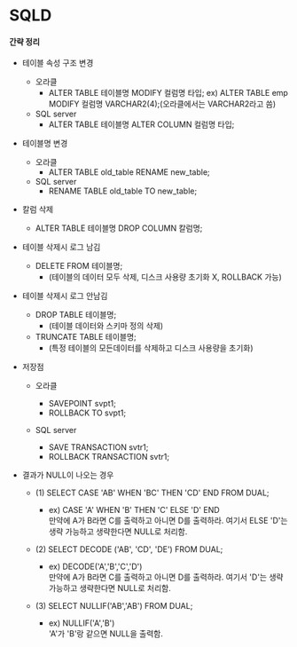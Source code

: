 # SQLD

#### 간략 정리

- 테이블 속성 구조 변경
    - 오라클
        - ALTER TABLE 테이블명 MODIFY 컬럼명 타입;
            ex) ALTER TABLE emp MODIFY 컬럼명 VARCHAR2(4);(오라클에서는 VARCHAR2라고 씀)
    - SQL server 
        - ALTER TABLE 테이블명 ALTER COLUMN 컬럼명 타입;
        
- 테이블명 변경
    - 오라클
        - ALTER TABLE old_table RENAME new_table;
    - SQL server
        - RENAME TABLE old_table TO new_table;
    
- 칼럼 삭제

    - ALTER TABLE 테이블명 DROP COLUMN 칼럼명;
    
    
 - 테이블 삭제시 로그 남김 
    -  DELETE FROM 테이블명; 
        - (테이블의 데이터 모두 삭제, 디스크 사용량 초기화 X, ROLLBACK 가능)
 
 - 테이블 삭제시 로그 안남김
    - DROP TABLE 테이블명;
        - (테이블 데이터와 스키마 정의 삭제)
    - TRUNCATE TABLE 테이블명;
        - (특정 테이블의 모든데이터를 삭제하고 디스크 사용량을 초기화)
        
 
 - 저장점
    - 오라클
        - SAVEPOINT svpt1; 
        - ROLLBACK TO svpt1;
        
    - SQL server
        - SAVE TRANSACTION svtr1;
        - ROLLBACK TRANSACTION svtr1;
 
 - 결과가 NULL이 나오는 경우
    - (1) SELECT CASE 'AB' WHEN 'BC' THEN 'CD' END FROM DUAL;
        - ex) CASE 'A' WHEN 'B' THEN 'C' ELSE 'D' END
             <br> 만약에 A가 B라면 C를 출력하고 아니면 D를 출력하라. 여기서 ELSE 'D'는 생략 가능하고 생략한다면 NULL로 처리함.
    - (2) SELECT DECODE ('AB', 'CD', 'DE') FROM DUAL;
        - ex) DECODE('A','B','C','D')
             <br> 만약에 A가 B라면 C를 출력하고 아니면 D를 출력하라. 여기서 'D'는 생략가능하고 생략한다면 NULL로 처리함.
             
    - (3) SELECT NULLIF('AB','AB') FROM DUAL;
        - ex) NULLIF('A','B')
             <br> 'A'가 'B'랑 같으면 NULL을 출력함.          